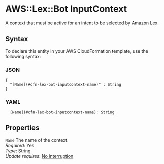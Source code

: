 # AWS::Lex::Bot InputContext<a name="aws-properties-lex-bot-inputcontext"></a>

A context that must be active for an intent to be selected by Amazon Lex\.

## Syntax<a name="aws-properties-lex-bot-inputcontext-syntax"></a>

To declare this entity in your AWS CloudFormation template, use the following syntax:

### JSON<a name="aws-properties-lex-bot-inputcontext-syntax.json"></a>

```
{
  "[Name](#cfn-lex-bot-inputcontext-name)" : String
}
```

### YAML<a name="aws-properties-lex-bot-inputcontext-syntax.yaml"></a>

```
  [Name](#cfn-lex-bot-inputcontext-name): String
```

## Properties<a name="aws-properties-lex-bot-inputcontext-properties"></a>

`Name` <a name="cfn-lex-bot-inputcontext-name"></a>
The name of the context\.  
_Required_: Yes  
_Type_: String  
_Update requires_: [No interruption](https://docs.aws.amazon.com/AWSCloudFormation/latest/UserGuide/using-cfn-updating-stacks-update-behaviors.html#update-no-interrupt)
